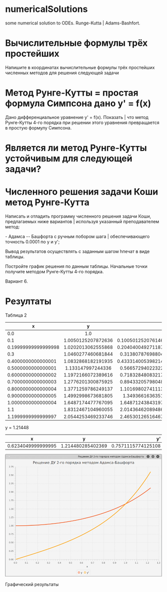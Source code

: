 # numericalSolutions
some numerical solution to ODEs. Runge-Kutta | Adams-Bashfort.


Вычислительные формулы трёх простейших 
=======================================

Напишите в координатах вычислительные формулы трёх простейших численных
методов для решения следующей задачи


Метод Рунге-Кутты = простая формула Симпсона дано y' = f(x)
===========================================================

Дано дифференциальное уравнение y' = f(x). Показать | что метод
Рунге-Кутты 4-го порядка при решении этого уравнения превращается в
простую формулу Симпсона.


Является ли метод Рунге-Кутты устойчивым для следующей задачи?
==============================================================


Численного решения задачи Коши метод Рунге-Кутта
================================================

Написать и отладить программу численного решения задачи Коши,
предлагаемых ниже вариантов | используя указанный преподавателем метод:

\- Адамса -- Башфорта c ручным побором шага | обеспечивающего точность
0.0001 по у и y';

Вывод результатов осуществлять с заданным шагом hпечат в виде таблицы.

Постройте график решения по данным таблицы. Начальные точки получите
методом Рунге-Кутты 4-го порядка.

Вариант 6.


Резултаты
=========

Таблица 2

x | y | y'     
|---|:---:|---:|             
0.0| 1.0| 0.0
0.1| 1.0050125207872636| 0.10050125207614666
0.19999999999999998| 1.0202013062555868| 0.20404004927118735
0.3| 1.0460277460681844| 0.3138078769880498
0.4000000000000001| 1.0832868182191935| 0.43331400539821446
0.5000000000000001| 1.133147997244336| 0.5665729402232202
0.6000000000000002| 1.1972166072389616| 0.7183284808321776
0.7000000000000003| 1.2776201300875925| 0.8943320579804883
0.8000000000000004| 1.3771259786249137| 1.1016980274111368
0.9000000000000005| 1.4992998673681805| 1.349366163635125
1.0000000000000004| 1.6487174477767095| 1.6487124384319707
1.1| 1.8312467104960055| 2.0143646208948636
1.1999999999999997| 2.0544253469233746| 2.4653012651646717

y = 1.21448

x | y | y'     
|---|:---:|---:| 
0.6234049999999995| 1.214480285402369| 0.7571115774125108

![graphical-result.png](src/graphical-result.png)

Графический результаты
